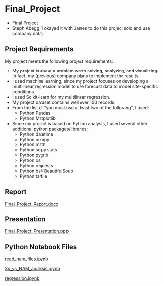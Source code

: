 # Final_Project
- Final Project
- Steph Abegg (I okayed it with James to do this project solo and use company data)

## Project Requirements

My project meets the following project requirements:

- My project is about a problem worth solving, analyzing, and visualizing. In fact, my (previous) company plans to implement the results.
- I used machine learning, since my project focuses on developing a multilinear regression model to use forecast data to model site-specific conditions.
- I used Scikit-learn for my multilinear regression.
- My project dataset contains well over 100 records.
- From the list of "you must use at least two of the following", I used:
  - Python Pandas
  - Python Matplotlib
- Since my project is based on Python analysis, I used several other additional python packages/libraries:
  - Python datetime
  - Python numpy
  - Python math
  - Python scipy.stats
  - Python pygrib
  - Python os
  - Python requests
  - Python bs4 BeautifulSoup
  - Python tarfile

## Report

[Final_Project_Report.docx](Final_Project_Report.docx)

## Presentation

[Final_Project_Presentation.pptx](Final_Project_Presentation.pptx)

## Python Notebook Files

[read_nam_files.ipynb](Python/read_nam_files.ipynb)

[3d_vs_NAM_analysis.ipynb](Python/3d_vs_NAM_analysis.ipynb)

[regression.ipynb](Python/regression.ipynb)

